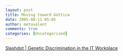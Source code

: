 ```yaml
---
layout: post
title: Moving toward Gattica
date: 2005-08-11 05:05
author: metavalent
comments: true
categories: [Uncategorized]
---
```

<a href="http://yro.slashdot.org/article.pl?sid=05/08/10/1724246&amp;tid=158&amp;tid=191&amp;tid=187&amp;tid=14">Slashdot | Genetic Discrimination in the IT Workplace</a>
